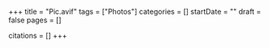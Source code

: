 +++
title = "Pic.avif"
tags = ["Photos"]
categories = []
startDate = ""
draft = false
pages = []

citations = []
+++
